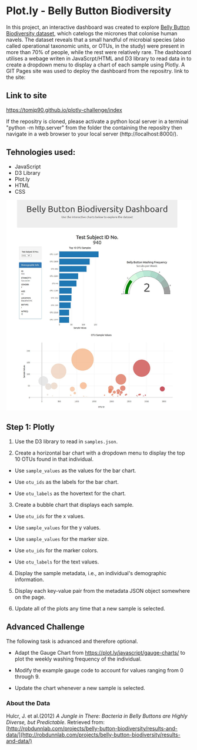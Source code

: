 # Plot.ly - Belly Button Biodiversity
In this project, an interactive dashboard was created to explore  [Belly Button Biodiversity dataset](http://robdunnlab.com/projects/belly-button-biodiversity/), which catelogs the micrones that colonise human navels. The dataset reveals that a small handful of microbial species (also called operational taxonomic units, or OTUs, in the study) were present in more than 70% of people, while the rest were relatively rare. The dashboard utilises a webage writen in JavaScrpt/HTML and D3 library to read data in to create a dropdown menu to display a chart of each sample using Plotly. A GIT Pages site was used to deploy the dashboard from the repositry. link to the site:
## Link to site
https://tomjp90.github.io/plotly-challenge/index

If the repositry is cloned, please activate a python local server in a terminal "python -m http.server" from the folder the containing the repositry then navigate in a web browser to your local server (http://localhost:8000/).

## Tehnologies used:
* JavaScript
* D3 Library
* Plot.ly
* HTML
* CSS

![site-capture.JPG](Images/site-capture.JPG)

## Step 1: Plotly

1. Use the D3 library to read in `samples.json`.

2. Create a horizontal bar chart with a dropdown menu to display the top 10 OTUs found in that individual.

* Use `sample_values` as the values for the bar chart.

* Use `otu_ids` as the labels for the bar chart.

* Use `otu_labels` as the hovertext for the chart.



3. Create a bubble chart that displays each sample.

* Use `otu_ids` for the x values.

* Use `sample_values` for the y values.

* Use `sample_values` for the marker size.

* Use `otu_ids` for the marker colors.

* Use `otu_labels` for the text values.


4. Display the sample metadata, i.e., an individual's demographic information.

5. Display each key-value pair from the metadata JSON object somewhere on the page.

6. Update all of the plots any time that a new sample is selected.



## Advanced Challenge  

The following task is advanced and therefore optional.

* Adapt the Gauge Chart from <https://plot.ly/javascript/gauge-charts/> to plot the weekly washing frequency of the individual.

* Modify the example gauge code to account for values ranging from 0 through 9.

* Update the chart whenever a new sample is selected.


### About the Data

Hulcr, J. et al.(2012) _A Jungle in There: Bacteria in Belly Buttons are Highly Diverse, but Predictable_. Retrieved from: [http://robdunnlab.com/projects/belly-button-biodiversity/results-and-data/](http://robdunnlab.com/projects/belly-button-biodiversity/results-and-data/)
